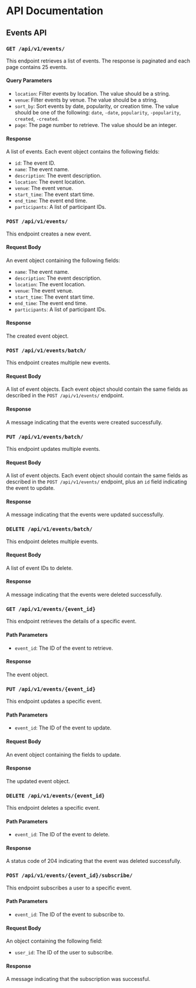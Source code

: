 # API Documentation

## Events API

### `GET /api/v1/events/`

This endpoint retrieves a list of events. The response is paginated and each page contains 25 events.

#### Query Parameters

- `location`: Filter events by location. The value should be a string.
- `venue`: Filter events by venue. The value should be a string.
- `sort_by`: Sort events by date, popularity, or creation time. The value should be one of the following: `date`, `-date`, `popularity`, `-popularity`, `created`, `-created`.
- `page`: The page number to retrieve. The value should be an integer.

#### Response

A list of events. Each event object contains the following fields:

- `id`: The event ID.
- `name`: The event name.
- `description`: The event description.
- `location`: The event location.
- `venue`: The event venue.
- `start_time`: The event start time.
- `end_time`: The event end time.
- `participants`: A list of participant IDs.

### `POST /api/v1/events/`

This endpoint creates a new event.

#### Request Body

An event object containing the following fields:

- `name`: The event name.
- `description`: The event description.
- `location`: The event location.
- `venue`: The event venue.
- `start_time`: The event start time.
- `end_time`: The event end time.
- `participants`: A list of participant IDs.

#### Response

The created event object.

### `POST /api/v1/events/batch/`

This endpoint creates multiple new events.

#### Request Body

A list of event objects. Each event object should contain the same fields as described in the `POST /api/v1/events/` endpoint.

#### Response

A message indicating that the events were created successfully.

### `PUT /api/v1/events/batch/`

This endpoint updates multiple events.

#### Request Body

A list of event objects. Each event object should contain the same fields as described in the `POST /api/v1/events/` endpoint, plus an `id` field indicating the event to update.

#### Response

A message indicating that the events were updated successfully.

### `DELETE /api/v1/events/batch/`

This endpoint deletes multiple events.

#### Request Body

A list of event IDs to delete.

#### Response

A message indicating that the events were deleted successfully.

### `GET /api/v1/events/{event_id}`

This endpoint retrieves the details of a specific event.

#### Path Parameters

- `event_id`: The ID of the event to retrieve.

#### Response

The event object.

### `PUT /api/v1/events/{event_id}`

This endpoint updates a specific event.

#### Path Parameters

- `event_id`: The ID of the event to update.

#### Request Body

An event object containing the fields to update.

#### Response

The updated event object.

### `DELETE /api/v1/events/{event_id}`

This endpoint deletes a specific event.

#### Path Parameters

- `event_id`: The ID of the event to delete.

#### Response

A status code of 204 indicating that the event was deleted successfully.

### `POST /api/v1/events/{event_id}/subscribe/`

This endpoint subscribes a user to a specific event.

#### Path Parameters

- `event_id`: The ID of the event to subscribe to.

#### Request Body

An object containing the following field:

- `user_id`: The ID of the user to subscribe.

#### Response

A message indicating that the subscription was successful.